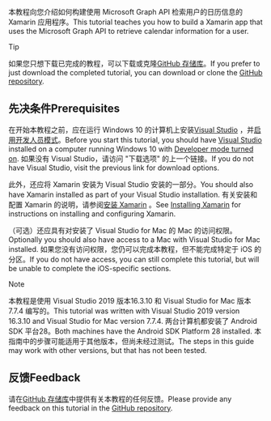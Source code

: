 <!-- markdownlint-disable MD002 MD041 -->

<span data-ttu-id="6ec91-101">本教程向您介绍如何构建使用 Microsoft Graph API 检索用户的日历信息的 Xamarin 应用程序。</span><span class="sxs-lookup"><span data-stu-id="6ec91-101">This tutorial teaches you how to build a Xamarin app that uses the Microsoft Graph API to retrieve calendar information for a user.</span></span>

> [!TIP]
> <span data-ttu-id="6ec91-102">如果您只想下载已完成的教程，可以下载或克隆[GitHub 存储库](https://github.com/microsoftgraph/msgraph-training-xamarin)。</span><span class="sxs-lookup"><span data-stu-id="6ec91-102">If you prefer to just download the completed tutorial, you can download or clone the [GitHub repository](https://github.com/microsoftgraph/msgraph-training-xamarin).</span></span>

## <a name="prerequisites"></a><span data-ttu-id="6ec91-103">先决条件</span><span class="sxs-lookup"><span data-stu-id="6ec91-103">Prerequisites</span></span>

<span data-ttu-id="6ec91-104">在开始本教程之前，应在运行 Windows 10 的计算机上安装[Visual Studio](https://visualstudio.microsoft.com/vs/) ，并[启用开发人员模式](https://docs.microsoft.com/windows/uwp/get-started/enable-your-device-for-development)。</span><span class="sxs-lookup"><span data-stu-id="6ec91-104">Before you start this tutorial, you should have [Visual Studio](https://visualstudio.microsoft.com/vs/) installed on a computer running Windows 10 with [Developer mode turned on](https://docs.microsoft.com/windows/uwp/get-started/enable-your-device-for-development).</span></span> <span data-ttu-id="6ec91-105">如果没有 Visual Studio，请访问 "下载选项" 的上一个链接。</span><span class="sxs-lookup"><span data-stu-id="6ec91-105">If you do not have Visual Studio, visit the previous link for download options.</span></span>

<span data-ttu-id="6ec91-106">此外，还应将 Xamarin 安装为 Visual Studio 安装的一部分。</span><span class="sxs-lookup"><span data-stu-id="6ec91-106">You should also have Xamarin installed as part of your Visual Studio installation.</span></span> <span data-ttu-id="6ec91-107">有关安装和配置 Xamarin 的说明，请参阅[安装 Xamarin](/xamarin/cross-platform/get-started/installation) 。</span><span class="sxs-lookup"><span data-stu-id="6ec91-107">See [Installing Xamarin](/xamarin/cross-platform/get-started/installation) for instructions on installing and configuring Xamarin.</span></span>

<span data-ttu-id="6ec91-108">（可选）还应具有对安装了 Visual Studio for Mac 的 Mac 的访问权限。</span><span class="sxs-lookup"><span data-stu-id="6ec91-108">Optionally you should also have access to a Mac with Visual Studio for Mac installed.</span></span> <span data-ttu-id="6ec91-109">如果您没有访问权限，您仍可以完成本教程，但不能完成特定于 iOS 的分区。</span><span class="sxs-lookup"><span data-stu-id="6ec91-109">If you do not have access, you can still complete this tutorial, but will be unable to complete the iOS-specific sections.</span></span>

> [!NOTE]
> <span data-ttu-id="6ec91-110">本教程是使用 Visual Studio 2019 版本16.3.10 和 Visual Studio for Mac 版本7.7.4 编写的。</span><span class="sxs-lookup"><span data-stu-id="6ec91-110">This tutorial was written with Visual Studio 2019 version 16.3.10 and Visual Studio for Mac version 7.7.4.</span></span> <span data-ttu-id="6ec91-111">两台计算机都安装了 Android SDK 平台28。</span><span class="sxs-lookup"><span data-stu-id="6ec91-111">Both machines have the Android SDK Platform 28 installed.</span></span> <span data-ttu-id="6ec91-112">本指南中的步骤可能适用于其他版本，但尚未经过测试。</span><span class="sxs-lookup"><span data-stu-id="6ec91-112">The steps in this guide may work with other versions, but that has not been tested.</span></span>

## <a name="feedback"></a><span data-ttu-id="6ec91-113">反馈</span><span class="sxs-lookup"><span data-stu-id="6ec91-113">Feedback</span></span>

<span data-ttu-id="6ec91-114">请在[GitHub 存储库](https://github.com/microsoftgraph/msgraph-training-xamarin)中提供有关本教程的任何反馈。</span><span class="sxs-lookup"><span data-stu-id="6ec91-114">Please provide any feedback on this tutorial in the [GitHub repository](https://github.com/microsoftgraph/msgraph-training-xamarin).</span></span>
